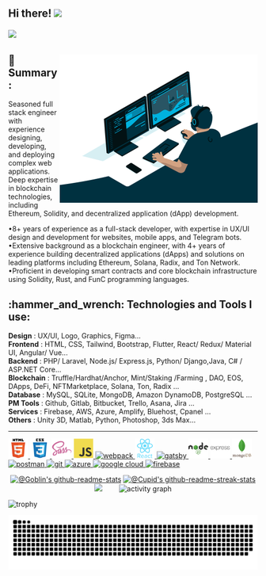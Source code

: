 <h2 align="left">
 <abc>
  <br>Hi there! <img src="https://user-images.githubusercontent.com/42378118/110234147-e3259600-7f4e-11eb-95be-0c4047144dea.gif" width="30"><br>
  <p align="center">
  
  </p>
  </abc>
</h2>
<a href="https://git.io/typing-svg"><img src="https://readme-typing-svg.herokuapp.com/?lines=+Welcome+to+My+GitHub+Profile!;Full%20Stack%20Developer;BlockChain%20Developer;6%2B%20years%20of%20Experience;Always%20learning%20new%20stuffs&font=Pacifico&center=true&&width=900&height=120&color=003140&vCenter=true&size=45%22"></a>
<div align="left">
 <img align="right" alt="Coding" width="400" src="https://github.com/atosguru/atosguru/blob/main/coding.gif?raw=true">
 <h2 align="left">📝 Summary:</h2>
 <p>Seasoned full stack engineer with experience designing, developing, and deploying complex web applications. Deep expertise in blockchain technologies, including Ethereum, Solidity, and decentralized application (dApp) development.</p>
<div>•8+ years of experience as a full-stack developer, with expertise in UX/UI design and development for websites, mobile apps, and Telegram bots.<div>
<div>•Extensive background as a blockchain engineer, with 4+ years of experience building decentralized applications (dApps) and solutions on leading platforms including Ethereum, Solana, Radix, and Ton Network.</div>
<div>•Proficient in developing smart contracts and core blockchain infrastructure using Solidity, Rust, and FunC programming languages.</div>

</div>
<h2 align="left">:hammer_and_wrench: Technologies and Tools I use:</h2>
<div><b>Design</b> :   UX/UI, Logo, Graphics, Figma...</div>
<div><b>Frontend</b> :  HTML, CSS, Tailwind, Bootstrap, Flutter, React/ Redux/ Material UI, Angular/ Vue...</div>
<div><b>Backend</b> : PHP/ Laravel, Node.js/ Express.js, Python/ Django,Java, C# / ASP.NET Core...</div>
<div><b>Blockchain</b> :  Truffle/Hardhat/Anchor, Mint/Staking /Farming , DAO, EOS, DApps, DeFi, NFTMarketplace, Solana, Ton, Radix ...</div>
<div><b>Database</b> : MySQL, SQLite, MongoDB, Amazon DynamoDB, PostgreSQL ...</div>
<div><b>PM Tools</b> : Github, Gitlab, Bitbucket, Trello, Asana, Jira ...</div>
<div><b>Services</b> : Firebase, AWS, Azure, Amplify, Bluehost, Cpanel ...</div>
<div><b>Others</b> : Unity 3D, Matlab, Python, Photoshop, 3ds Max...</div>
                     
<hr></hr>

<p align="left">
 <a href="https://www.w3.org/html/" target="_blank"> <img src="https://raw.githubusercontent.com/devicons/devicon/master/icons/html5/html5-original-wordmark.svg" alt="html5" width="40" height="40"/> </a>
 <a href="https://www.w3schools.com/css/" target="_blank"> <img src="https://raw.githubusercontent.com/devicons/devicon/master/icons/css3/css3-original-wordmark.svg" alt="css3" width="40" height="40"/> </a>
 <a href="https://sass-lang.com" target="_blank"> <img src="https://raw.githubusercontent.com/devicons/devicon/master/icons/sass/sass-original.svg" alt="sass" width="40" height="40"/> </a>
 <a href="https://developer.mozilla.org/en-US/docs/Web/JavaScript" target="_blank"> <img src="https://raw.githubusercontent.com/devicons/devicon/master/icons/javascript/javascript-original.svg" alt="javascript" width="40" height="40"/> </a>
 <a href="https://webpack.js.org/" target="_blank"> <img src="https://www.vectorlogo.zone/logos/js_webpack/js_webpack-icon.svg" alt="webpack" width="40" height="40"/> </a>
 <a href="https://reactjs.org/" target="_blank"> <img src="https://raw.githubusercontent.com/devicons/devicon/master/icons/react/react-original-wordmark.svg" alt="react" width="40" height="40"/> </a>
 <a href="https://www.gatsbyjs.com/" target="_blank"> <img src="https://www.vectorlogo.zone/logos/gatsbyjs/gatsbyjs-icon.svg" alt="gatsby" width="40" height="40"/> </a>
 <a href="https://nodejs.org" target="_blank"> <img src="https://raw.githubusercontent.com/devicons/devicon/master/icons/nodejs/nodejs-original-wordmark.svg" alt="nodejs" width="40" height="40"/> </a>
 <a href="https://expressjs.com" target="_blank"> <img src="https://raw.githubusercontent.com/devicons/devicon/master/icons/express/express-original-wordmark.svg" alt="express" width="40" height="40"/> </a>
 <a href="https://www.mongodb.com/" target="_blank"> <img src="https://raw.githubusercontent.com/devicons/devicon/master/icons/mongodb/mongodb-original-wordmark.svg" alt="mongodb" width="40" height="40"/> </a>
 <a href="https://www.postman.com/" target="_blank"> <img src="https://www.vectorlogo.zone/logos/getpostman/getpostman-icon.svg" alt="postman" width="40" height="40"/> </a>
 <a href="https://git-scm.com/" target="_blank"> <img src="https://www.vectorlogo.zone/logos/git-scm/git-scm-icon.svg" alt="git" width="40" height="40"/> </a>
 <a href="https://azure.microsoft.com/en-us/" target="_blank"> <img src="https://www.vectorlogo.zone/logos/microsoft_azure/microsoft_azure-icon.svg" alt="azure" width="40" height="40"/> </a>
 <a href="https://cloud.google.com/" target="_blank"> <img src="https://www.vectorlogo.zone/logos/google_cloud/google_cloud-icon.svg" alt="google cloud" width="40" height="40"/> </a>
 <a href="https://firebase.google.com/" target="_blank"> <img src="https://www.vectorlogo.zone/logos/firebase/firebase-icon.svg" alt="firebase" width="40" height="40"/> </a>
</p>
    
<p align = "center"> 
 <a href="https://github.com/sparkrider?tab=repositories"><img src="https://github-readme-stats-one-bice.vercel.app/api?username=sparkrider&theme=gotham&show_icons=true&count_private=true&hide_border=true&role=OWNER,ORGANIZATION_MEMBER,COLLABORATOR"  width="49%" alt="@Goblin's github-readme-stats"/></a>
 <a href="https://github.com/sparkrider?tab=stars"><img src="https://github-readme-streak-stats.herokuapp.com?user=sparkrider&theme=gotham&hide_border=true&date_format=M%20j%5B%2C%20Y%5D"  width="49%" alt="@Cupid's github-readme-streak-stats"/></a>
 <a><img width="400" style="margin-right: 30px; width:35%" src="https://github-readme-stats-git-masterrstaa-rickstaa.vercel.app/api/top-langs/?username=gimarai0603&langs_count=8&layout=compact&theme=vision-friendly-dark&border_radius=7.5" /></a>
 <a><img src="https://github-readme-activity-graph.vercel.app/graph?username=gimarai0603&theme=react-dark&hide_border=true&hide_title=false&area=true&custom_title=Total%20contribution%20graph%20in%20all%20repo" width="63%" alt="activity graph"></a>

![trophy](https://github-profile-trophy.vercel.app/?username=gimarai0603&theme=onedark&row=1&column=9)

<img src="https://github.com/Platane/snk/raw/output/github-contribution-grid-snake.svg" alt="e" style="max-width: 100%;">
</p>
